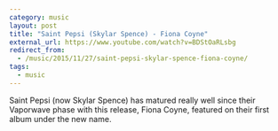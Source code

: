 ```yaml
---
category: music
layout: post
title: "Saint Pepsi (Skylar Spence) - Fiona Coyne"
external_url: https://www.youtube.com/watch?v=BDStOaRLsbg
redirect_from:
  - /music/2015/11/27/saint-pepsi-skylar-spence-fiona-coyne/
tags:
  - music
---
```


Saint Pepsi (now Skylar Spence) has matured really well since their Vaporwave phase with this release, Fiona Coyne, featured on their first album under the new name.
